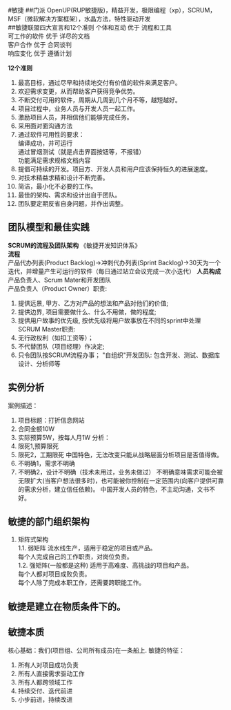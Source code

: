 #敏捷
##门派
OpenUP(RUP敏捷版)，精益开发，极限编程（xp），SCRUM，MSF（微软解决方案框架），水晶方法，特性驱动开发<br/>
##敏捷联盟四大宣言和12个准则
个体和互动 优于 流程和工具<Br/>
可工作的软件 优于 详尽的文档<Br/>
客户合作 优于 合同谈判<Br/>
响应变化 优于 遵循计划<Br/>

**12个准则**<br/>
1. 最高目标，通过尽早和持续地交付有价值的软件来满足客户。<br/>
2. 欢迎需求变更，从而帮助客户获得竞争优势。<br/>
3. 不断交付可用的软件，周期从几周到几个月不等，越短越好。<br/>
4. 项目过程中，业务人员与开发人员一起工作。<br/>
5. 激励项目人员，并相信他们能够完成任务。<br/>
6. 采用面对面沟通方法<br/>
7. 通过软件可用性的要求：<br/>
  编译成功，并可运行<br/>
  通过冒烟测试（就是点击界面按钮等，不报错）<br/>
  功能满足需求规格文档内容<br/>
8. 提倡可持续的开发。项目方、开发人员和用户应该保持恒久的进展速度。<br/>
9. 对技术精益求精和设计不断完善。<br/>
10. 简洁，最小化不必要的工作。<br/>
11. 最佳的架构、需求和设计出自于团队。<br/>
12. 团队要定期反省自身问题，并作出调整。<br/>

## 团队模型和最佳实践
**SCRUM的流程及团队架构**
《敏捷开发知识体系》<br/>
**流程**<br/>
产品代办列表(Product Backlog)->冲刺代办列表(Sprint Backlog)->30天为一个迭代，并增量产生可运行的软件（每日通过站立会议完成一次小迭代）
**人员构成**<br/>
产品负责人、Scrum Mater和开发团队<br/>
产品负责人（Product Owner）职责:<br/>
1. 提供远景, 甲方、乙方对产品的想法和产品对他们的价值;<br/>
2. 提供边界, 项目需要做什么、什么不用做，做的程度;<br/>
3. 提供用户故事的优先级, 按优先级将用户故事放在不同的sprint中处理<Br/>
SCRUM Master职责:<br/>
1. 无行政权利（如扣工资等）； 
2. 不代替团队（项目经理）作决定;
3. 只令团队按SCRUM流程办事；
"自组织"开发团队: 包含开发、测试、数据库设计、分析师等<br/>

## 实例分析
案例描述：
1. 项目标题：打折信息网站
2. 合同金额10W
3. 实际预算5W，按每人月1W
分析：
1. 限死1,预算限死
2. 限死2，工期限死
中国特色，无法改变只能从战略层面分析项目是否值得做。
3. 不明确1，需求不明确
4. 不明确2，设计不明确（技术未用过，业务未做过）
不明确意味需求可能会被无限扩大(当客户想法很多时)，也可能被你控制在一定范围内(向客户提供可靠的需求分析，建立信任依赖)。
中国开发人员的特色，不主动沟通，文书不好。

## 敏捷的部门组织架构
1. 矩阵式架构<br/>
1.1. 弱矩阵
  流水线生产，适用于稳定的项目或产品。<Br/>
  每个人完成自己的工作职责，对岗位负责。<BR/>
1.2. 强矩阵(一般都是这种)
  适用于高难度、高挑战的项目和产品。<br/>
  每个人都对项目成败负责。<Br/>
  每个人除了完成本职工作，还需要跨职能工作。<br/>

## 敏捷是建立在物质条件下的。

## 敏捷本质
核心基础：我们(项目组、公司所有成员)在一条船上.
敏捷的特征：
1. 所有人对项目成功负责
2. 所有人直接需求驱动工作
3. 所有人都跨领域工作
4. 持续交付、迭代前进
5. 小步前进，持续改进

